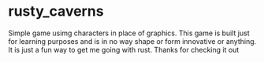 # rusty_caverns
Simple game usimg characters in place of graphics. This game is built just for learning purposes and is in no way shape or form 
innovative or anything. It is just a fun way to get me going with rust. Thanks for checking it out
